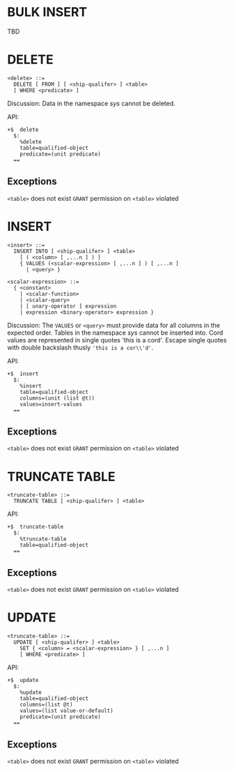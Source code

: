 # BULK INSERT

TBD


# DELETE
```
<delete> ::=
  DELETE [ FROM ] [ <ship-qualifer> ] <table>
  [ WHERE <predicate> ]
```

Discussion:
Data in the namespace *sys* cannot be deleted.

API:
```
+$  delete
  $:
    %delete
    table=qualified-object
    predicate=(unit predicate)
  ==
```

## Exceptions
`<table>` does not exist
`GRANT` permission on `<table>` violated


# INSERT

```
<insert> ::=
  INSERT INTO [ <ship-qualifer> ] <table>
    [ ( <column> [ ,...n ] ) ]
    { VALUES (<scalar-expression> [ ,...n ] ) [ ,...n ]
      | <query> }
```

```
<scalar-expression> ::=
  { <constant>
    | <scalar-function>
    | <scalar-query>
    | [ unary-operator ] expression
    | expression <binary-operator> expression }
```

Discussion:
The `VALUES` or `<query>` must provide data for all columns in the expected order.
Tables in the namespace *sys* cannot be inserted into.
Cord values are represented in single quotes 'this is a cord'.
Escape single quotes with double backslash thusly `'this is a cor\\'d'`.

API:
```
+$  insert
  $:
    %insert
    table=qualified-object
    columns=(unit (list @t))
    values=insert-values
  ==
```

## Exceptions
`<table>` does not exist
`GRANT` permission on `<table>` violated


# TRUNCATE TABLE

```
<truncate-table> ::=
  TRUNCATE TABLE [ <ship-qualifer> ] <table>
```

API:
```
+$  truncate-table
  $:
    %truncate-table
    table=qualified-object
  ==
```

## Exceptions
`<table>` does not exist
`GRANT` permission on `<table>` violated


# UPDATE

```
<truncate-table> ::=
  UPDATE [ <ship-qualifer> ] <table>
    SET { <column> = <scalar-expression> } [ ,...n ]
    [ WHERE <predicate> ]
```

API:
```
+$  update
  $:
    %update
    table=qualified-object
    columns=(list @t)
    values=(list value-or-default)
    predicate=(unit predicate)
  ==
```

## Exceptions
`<table>` does not exist
`GRANT` permission on `<table>` violated
